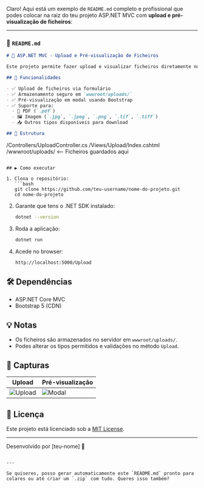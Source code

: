 Claro! Aqui está um exemplo de `README.md` completo e profissional que podes colocar na raiz do teu projeto ASP.NET MVC com **upload e pré-visualização de ficheiros**:

---

### 📄 `README.md`

```markdown
# 📁 ASP.NET MVC - Upload e Pré-visualização de Ficheiros

Este projeto permite fazer upload e visualizar ficheiros diretamente no browser. Os ficheiros suportados incluem imagens (JPG, PNG, TIFF), documentos PDF e outros tipos comuns.

## 🚀 Funcionalidades

- ✅ Upload de ficheiros via formulário
- ✅ Armazenamento seguro em `wwwroot/uploads/`
- ✅ Pré-visualização em modal usando Bootstrap
- ✅ Suporte para:
  - 📄 PDF (`.pdf`)
  - 🖼️ Imagem (`.jpg`, `.jpeg`, `.png`, `.tif`, `.tiff`)
  - 📥 Outros tipos disponíveis para download

## 📂 Estrutura

```

/Controllers/UploadController.cs
/Views/Upload/Index.cshtml
/wwwroot/uploads/           <-- Ficheiros guardados aqui

````

## ▶️ Como executar

1. Clona o repositório:
   ```bash
   git clone https://github.com/teu-username/nome-do-projeto.git
   cd nome-do-projeto
````

2. Garante que tens o .NET SDK instalado:

   ```bash
   dotnet --version
   ```

3. Roda a aplicação:

   ```bash
   dotnet run
   ```

4. Acede no browser:

   ```
   http://localhost:5000/Upload
   ```

## 🛠️ Dependências

* ASP.NET Core MVC
* Bootstrap 5 (CDN)

## 💡 Notas

* Os ficheiros são armazenados no servidor em `wwwroot/uploads/`.
* Podes alterar os tipos permitidos e validações no método `Upload`.

## 📸 Capturas

| Upload                                                          | Pré-visualização                                                 |
| --------------------------------------------------------------- | ---------------------------------------------------------------- |
| ![Upload](https://via.placeholder.com/300x150?text=Upload+Form) | ![Modal](https://via.placeholder.com/300x150?text=Modal+Preview) |

## 📄 Licença

Este projeto está licenciado sob a [MIT License](LICENSE).

---

Desenvolvido por \[teu-nome] 🧠

```

---

Se quiseres, posso gerar automaticamente este `README.md` pronto para colares ou até criar um `.zip` com tudo. Queres isso também?
```
